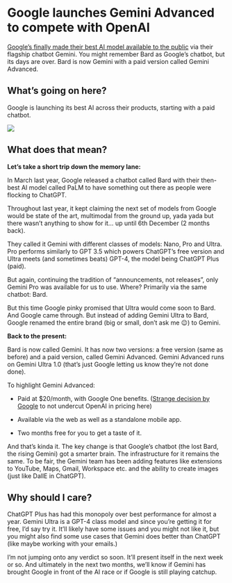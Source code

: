 # Google launches Gemini Advanced to compete with OpenAI

[Google’s finally made their best AI model available to the public](https://blog.google/products/gemini/bard-gemini-advanced-app/?utm_source=bensbites\&utm_medium=referral\&utm_campaign=google-launches-gemini-advanced-to-compete-with-openai) via their flagship chatbot Gemini. You might remember Bard as Google’s chatbot, but its days are over. Bard is now Gemini with a paid version called Gemini Advanced.

## What’s going on here?

Google is launching its best AI across their products, starting with a paid chatbot.

![](https://media.beehiiv.com/cdn-cgi/image/fit=scale-down,format=auto,onerror=redirect,quality=80/uploads/asset/file/60a75cb4-de87-456d-b58d-80df16582103/image.png?t=1707481314)

## What does that mean?

**Let’s take a short trip down the memory lane:**

In March last year, Google released a chatbot called Bard with their then-best AI model called PaLM to have something out there as people were flocking to ChatGPT.

Throughout last year, it kept claiming the next set of models from Google would be state of the art, multimodal from the ground up, yada yada but there wasn’t anything to show for it… up until 6th December (2 months back).

They called it Gemini with different classes of models: Nano, Pro and Ultra. Pro performs similarly to GPT 3.5 which powers ChatGPT’s free version and Ultra meets (and sometimes beats) GPT-4, the model being ChatGPT Plus (paid).

But again, continuing the tradition of “announcements, not releases”, only Gemini Pro was available for us to use. Where? Primarily via the same chatbot: Bard.

But this time Google pinky promised that Ultra would come soon to Bard. And Google came through. But instead of adding Gemini Ultra to Bard, Google renamed the entire brand (big or small, don’t ask me 😉) to Gemini.

**Back to the present:**

Bard is now called Gemini. It has now two versions: a free version (same as before) and a paid version, called Gemini Advanced. Gemini Advanced runs on Gemini Ultra 1.0 (that’s just Google letting us know they’re not done done).

To highlight Gemini Advanced:

- Paid at $20/month, with Google One benefits. ([Strange decision by Google](https://www.theinformation.com/articles/googles-strange-decision-to-not-undercut-openai-and-microsoft-openais-secret-agents?utm_source=bensbites\&utm_medium=referral\&utm_campaign=google-launches-gemini-advanced-to-compete-with-openai) to not undercut OpenAI in pricing here)

- Available via the web as well as a standalone mobile app.

- Two months free for you to get a taste of it.

And that’s kinda it. The key change is that Google’s chatbot (the lost Bard, the rising Gemini) got a smarter brain. The infrastructure for it remains the same. To be fair, the Gemini team has been adding features like extensions to YouTube, Maps, Gmail, Workspace etc. and the ability to create images (just like DallE in ChatGPT).

## Why should I care?

ChatGPT Plus has had this monopoly over best performance for almost a year. Gemini Ultra is a GPT-4 class model and since you’re getting it for free, I‘d say try it. It’ll likely have some issues and you might not like it, but you might also find some use cases that Gemini does better than ChatGPT (like maybe working with your emails.)

I’m not jumping onto any verdict so soon. It’ll present itself in the next week or so. And ultimately in the next two months, we’ll know if Gemini has brought Google in front of the AI race or if Google is still playing catchup.
